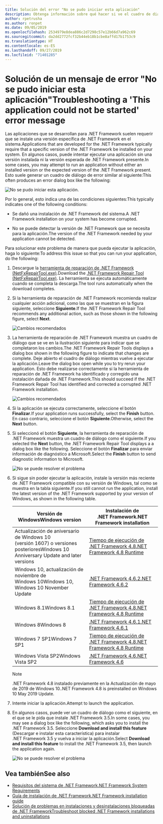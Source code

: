 ```yaml
---
title: Solución del error "No se pudo iniciar esta aplicación"
description: Obtenga información sobre qué hacer si ve el cuadro de diálogo "No se pudo iniciar esta aplicación".
author: rpetrusha
ms.author: ronpet
ms.date: 09/05/2019
ms.openlocfilehash: 2534979e8dea886c2d7298c57e12b66d7a962c69
ms.sourcegitcommit: da2dd2772fcf32b44eb18b1cbe8affd17b1753c9
ms.translationtype: HT
ms.contentlocale: es-ES
ms.lasthandoff: 09/27/2019
ms.locfileid: "71401285"
---
```

# <a name="troubleshooting-a-this-application-could-not-be-started-error-message"></a><span data-ttu-id="6632a-103">Solución de un mensaje de error "No se pudo iniciar esta aplicación"</span><span class="sxs-lookup"><span data-stu-id="6632a-103">Troubleshooting a 'This application could not be started' error message</span></span>

<span data-ttu-id="6632a-104">Las aplicaciones que se desarrollan para .NET Framework suelen requerir que se instale una versión específica de .NET Framework en el sistema.</span><span class="sxs-lookup"><span data-stu-id="6632a-104">Applications that are developed for the .NET Framework typically require that a specific version of the .NET Framework be installed on your system.</span></span> <span data-ttu-id="6632a-105">En algunos casos, puede intentar ejecutar una aplicación sin una versión instalada ni la versión esperada de .NET Framework presente.</span><span class="sxs-lookup"><span data-stu-id="6632a-105">In some cases, you may attempt to run an application without either an installed version or the expected version of the .NET Framework present.</span></span> <span data-ttu-id="6632a-106">Esto suele generar un cuadro de diálogo de error similar al siguiente:</span><span class="sxs-lookup"><span data-stu-id="6632a-106">This often produces an error dialog box like the following:</span></span>

![No se pudo iniciar esta aplicación.](media/application-not-started/app-could-not-be-started.png)

<span data-ttu-id="6632a-108">Por lo general, esto indica una de las condiciones siguientes:</span><span class="sxs-lookup"><span data-stu-id="6632a-108">This typically indicates one of the following conditions:</span></span>

- <span data-ttu-id="6632a-109">Se dañó una instalación de .NET Framework del sistema.</span><span class="sxs-lookup"><span data-stu-id="6632a-109">A .NET Framework installation on your system has become corrupted.</span></span>

- <span data-ttu-id="6632a-110">No se puede detectar la versión de .NET Framework que se necesita para la aplicación.</span><span class="sxs-lookup"><span data-stu-id="6632a-110">The version of the .NET Framework needed by your application cannot be detected.</span></span>

<span data-ttu-id="6632a-111">Para solucionar este problema de manera que pueda ejecutar la aplicación, haga lo siguiente:</span><span class="sxs-lookup"><span data-stu-id="6632a-111">To address this issue so that you can run your application, do the following:</span></span>

1. <span data-ttu-id="6632a-112">Descargue la [herramienta de reparación de .NET Framework (NetFxRepairTool.exe)](https://www.microsoft.com/download/details.aspx?id=30135).</span><span class="sxs-lookup"><span data-stu-id="6632a-112">Download the [.NET Framework Repair Tool (NetFxRepairTool.exe)](https://www.microsoft.com/download/details.aspx?id=30135).</span></span> <span data-ttu-id="6632a-113">La herramienta se ejecuta automáticamente cuando se completa la descarga.</span><span class="sxs-lookup"><span data-stu-id="6632a-113">The tool runs automatically when the download completes.</span></span>

1. <span data-ttu-id="6632a-114">Si la herramienta de reparación de .NET Framework recomienda realizar cualquier acción adicional, como las que se muestran en la figura siguiente, seleccione **Siguiente**.</span><span class="sxs-lookup"><span data-stu-id="6632a-114">If the .NET Framework Repair Tool recommends any additional action, such as those shown in the following figure, select **Next**.</span></span>

   ![Cambios recomendados](media/application-not-started/repair-tool-recommended-changes.png)

1. <span data-ttu-id="6632a-116">La herramienta de reparación de .NET Framework muestra un cuadro de diálogo que se ve en la ilustración siguiente para indicar que se completaron los cambios.</span><span class="sxs-lookup"><span data-stu-id="6632a-116">The .NET Framework Repair Tools displays a dialog box shown in the following figure to indicate that changes are complete.</span></span> <span data-ttu-id="6632a-117">Deje abierto el cuadro de diálogo mientras vuelve a ejecutar la aplicación.</span><span class="sxs-lookup"><span data-stu-id="6632a-117">Leave the dialog box open while you to try rerun your application.</span></span> <span data-ttu-id="6632a-118">Esto debe realizarse correctamente si la herramienta de reparación de .NET Framework ha identificado y corregido una instalación dañada de .NET Framework.</span><span class="sxs-lookup"><span data-stu-id="6632a-118">This should succeed if the .NET Framework Repair Tool has identified and corrected a corrupted .NET Framework installation.</span></span>

   ![Cambios recomendados](media/application-not-started/repair-tool-changes-complete.png)

1. <span data-ttu-id="6632a-120">Si la aplicación se ejecuta correctamente, seleccione el botón **Finalizar**.</span><span class="sxs-lookup"><span data-stu-id="6632a-120">If your application runs successfully, select the **Finish** button.</span></span> <span data-ttu-id="6632a-121">En caso contrario, seleccione el botón **Siguiente**.</span><span class="sxs-lookup"><span data-stu-id="6632a-121">Otherwise, select the **Next** button.</span></span>

1. <span data-ttu-id="6632a-122">Si seleccionó el botón **Siguiente**, la herramienta de reparación de .NET Framework muestra un cuadro de diálogo como el siguiente.</span><span class="sxs-lookup"><span data-stu-id="6632a-122">If you selected the **Next** button, the .NET Framework Repair Tool displays a a dialog box like the following.</span></span> <span data-ttu-id="6632a-123">Seleccione el botón **Finalizar** para enviar información de diagnóstico a Microsoft.</span><span class="sxs-lookup"><span data-stu-id="6632a-123">Select the **Finish** button to send diagnostic information to Microsoft.</span></span>

   ![No se puede resolver el problema](media/application-not-started/repair-tool-no-resolution.png)

1. <span data-ttu-id="6632a-125">Si sigue sin poder ejecutar la aplicación, instale la versión más reciente de .NET Framework compatible con su versión de Windows, tal como se muestra en la tabla siguiente.</span><span class="sxs-lookup"><span data-stu-id="6632a-125">If you still cannot run the application, install the latest version of the .NET Framework supported by your version of Windows, as shown in the following table.</span></span>

   |<span data-ttu-id="6632a-126">Versión de Windows</span><span class="sxs-lookup"><span data-stu-id="6632a-126">Windows version</span></span>|<span data-ttu-id="6632a-127">Instalación de .NET Framework</span><span class="sxs-lookup"><span data-stu-id="6632a-127">.NET Framework installation</span></span>|
   |---|---|
   |<span data-ttu-id="6632a-128">Actualización de aniversario de Windows 10 (versión 1607) o versiones posteriores</span><span class="sxs-lookup"><span data-stu-id="6632a-128">Windows 10 Anniversary Update and later versions</span></span>|[<span data-ttu-id="6632a-129">Tiempo de ejecución de .NET Framework 4.8</span><span class="sxs-lookup"><span data-stu-id="6632a-129">.NET Framework 4.8 Runtime</span></span>](https://dotnet.microsoft.com/download/dotnet-framework/net48)|
   |<span data-ttu-id="6632a-130">Windows 10, actualización de noviembre de Windows 10</span><span class="sxs-lookup"><span data-stu-id="6632a-130">Windows 10, Windows 10 November Update</span></span>|[<span data-ttu-id="6632a-131">.NET Framework 4.6.2</span><span class="sxs-lookup"><span data-stu-id="6632a-131">.NET Framework 4.6.2</span></span>](https://www.microsoft.com/download/details.aspx?id=53345)|
   |<span data-ttu-id="6632a-132">Windows 8.1</span><span class="sxs-lookup"><span data-stu-id="6632a-132">Windows 8.1</span></span>|[<span data-ttu-id="6632a-133">Tiempo de ejecución de .NET Framework 4.8</span><span class="sxs-lookup"><span data-stu-id="6632a-133">.NET Framework 4.8 Runtime</span></span>](https://dotnet.microsoft.com/download/dotnet-framework/net48)|
   |<span data-ttu-id="6632a-134">Windows 8</span><span class="sxs-lookup"><span data-stu-id="6632a-134">Windows 8</span></span>|[<span data-ttu-id="6632a-135">.NET Framework 4.6.1</span><span class="sxs-lookup"><span data-stu-id="6632a-135">.NET Framework 4.6.1</span></span>](https://www.microsoft.com/download/details.aspx?id=49981)|
   |<span data-ttu-id="6632a-136">Windows 7 SP1</span><span class="sxs-lookup"><span data-stu-id="6632a-136">Windows 7 SP1</span></span>|[<span data-ttu-id="6632a-137">Tiempo de ejecución de .NET Framework 4.8</span><span class="sxs-lookup"><span data-stu-id="6632a-137">.NET Framework 4.8 Runtime</span></span>](https://dotnet.microsoft.com/download/dotnet-framework/net48)|
   |<span data-ttu-id="6632a-138">Windows Vista SP2</span><span class="sxs-lookup"><span data-stu-id="6632a-138">Windows Vista SP2</span></span>|[<span data-ttu-id="6632a-139">.NET Framework 4.6</span><span class="sxs-lookup"><span data-stu-id="6632a-139">.NET Framework 4.6</span></span>](https://www.microsoft.com/download/details.aspx?id=48130)|

   > [!NOTE]
   >  <span data-ttu-id="6632a-140">.NET Framework 4.8 instalado previamente en la Actualización de mayo de 2019 de Windows 10.</span><span class="sxs-lookup"><span data-stu-id="6632a-140">.NET Framework 4.8 is preinstalled on Windows 10 May 2019 Update.</span></span>

1. <span data-ttu-id="6632a-141">Intente iniciar la aplicación.</span><span class="sxs-lookup"><span data-stu-id="6632a-141">Attempt to launch the application.</span></span>

1. <span data-ttu-id="6632a-142">En algunos casos, puede ver un cuadro de diálogo como el siguiente, en el que se le pida que instale .NET Framework 3.5.</span><span class="sxs-lookup"><span data-stu-id="6632a-142">In some cases, you may see a dialog box like the following, which asks you to install the .NET Framework 3.5.</span></span> <span data-ttu-id="6632a-143">Seleccione **Download and install this feature** (Descargar e instalar esta característica) para instalar .NET Framework 3.5 y vuelva a iniciar la aplicación.</span><span class="sxs-lookup"><span data-stu-id="6632a-143">Select **Download and install this feature** to install the .NET Framework 3.5, then launch the application again.</span></span>

   ![No se puede resolver el problema](media/application-not-started/install-3-5.png)

## <a name="see-also"></a><span data-ttu-id="6632a-145">Vea también</span><span class="sxs-lookup"><span data-stu-id="6632a-145">See also</span></span>

- [<span data-ttu-id="6632a-146">Requisitos del sistema de .NET Framework</span><span class="sxs-lookup"><span data-stu-id="6632a-146">.NET Framework System Requirements</span></span>](../get-started/system-requirements.md)
- [<span data-ttu-id="6632a-147">Guía de instalación de .NET Framework</span><span class="sxs-lookup"><span data-stu-id="6632a-147">.NET Framework installation guide</span></span>](index.md)
- [<span data-ttu-id="6632a-148">Solución de problemas en instalaciones y desinstalaciones bloqueadas de .NET Framework</span><span class="sxs-lookup"><span data-stu-id="6632a-148">Troubleshoot blocked .NET Framework installations and uninstallations</span></span>](troubleshoot-blocked-installations-and-uninstallations.md)
